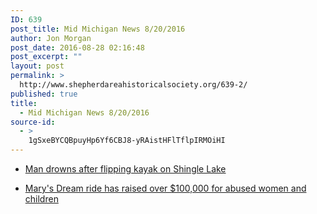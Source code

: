 ```yaml
---
ID: 639
post_title: Mid Michigan News 8/20/2016
author: Jon Morgan
post_date: 2016-08-28 02:16:48
post_excerpt: ""
layout: post
permalink: >
  http://www.shepherdareahistoricalsociety.org/639-2/
published: true
title:
  - Mid Michigan News 8/20/2016
source-id:
  - >
    1gSxeBYCQBpuyHp6Yf6CBJ8-yRAistHFlTflpIRMOiHI
---
```

<ul>
<li><p><a href="http://www.themorningsun.com/general-news/20160820/man-drowns-after-flipping-kayak-on-shingle-lake">Man drowns after flipping kayak on Shingle Lake</a></p></li>
<li><p><a href="http://www.themorningsun.com/general-news/20160820/marys-dream-ride-has-raised-over-100000-for-abused-women-and-children">Mary's Dream ride has raised over $100,000 for abused women and children</a></p></li>
</ul>